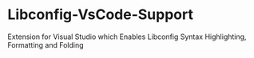 # Libconfig-VsCode-Support
Extension for Visual Studio which Enables Libconfig Syntax Highlighting, Formatting and Folding
